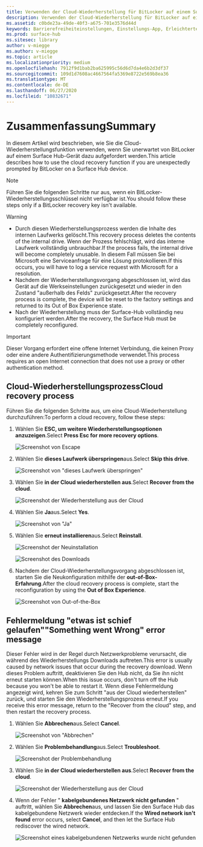 ```yaml
---
title: Verwenden der Cloud-Wiederherstellung für BitLocker auf einem Surface Hub
description: Verwenden der Cloud-Wiederherstellung für BitLocker auf einem Surface Hub
ms.assetid: c0bde23a-49de-40f3-a675-701e3576d44d
keywords: Barrierefreiheiteinstellungen, Einstellungs-App, Erleichterte Bedienung
ms.prod: surface-hub
ms.sitesec: library
author: v-miegge
ms.author: v-miegge
ms.topic: article
ms.localizationpriority: medium
ms.openlocfilehash: 7912f9d1bab2ba625995c56d6d7da4e6b2d3df37
ms.sourcegitcommit: 109d1d7608ac4667564fa5369e8722e569b8ea36
ms.translationtype: MT
ms.contentlocale: de-DE
ms.lasthandoff: 06/27/2020
ms.locfileid: "10832671"
---
```

# <span data-ttu-id="38d65-104">Zusammenfassung</span><span class="sxs-lookup"><span data-stu-id="38d65-104">Summary</span></span>

<span data-ttu-id="38d65-105">In diesem Artikel wird beschrieben, wie Sie die Cloud-Wiederherstellungsfunktion verwenden, wenn Sie unerwartet von BitLocker auf einem Surface Hub-Gerät dazu aufgefordert werden.</span><span class="sxs-lookup"><span data-stu-id="38d65-105">This article describes how to use the cloud recovery function if you are unexpectedly prompted by BitLocker on a Surface Hub device.</span></span>

> [!NOTE]
> <span data-ttu-id="38d65-106">Führen Sie die folgenden Schritte nur aus, wenn ein BitLocker-Wiederherstellungsschlüssel nicht verfügbar ist.</span><span class="sxs-lookup"><span data-stu-id="38d65-106">You should follow these steps only if a BitLocker recovery key isn't available.</span></span>

> [!WARNING]
> * <span data-ttu-id="38d65-107">Durch diesen Wiederherstellungsprozess werden die Inhalte des internen Laufwerks gelöscht.</span><span class="sxs-lookup"><span data-stu-id="38d65-107">This recovery process deletes the contents of the internal drive.</span></span> <span data-ttu-id="38d65-108">Wenn der Prozess fehlschlägt, wird das interne Laufwerk vollständig unbrauchbar.</span><span class="sxs-lookup"><span data-stu-id="38d65-108">If the process fails, the internal drive will become completely unusable.</span></span> <span data-ttu-id="38d65-109">In diesem Fall müssen Sie bei Microsoft eine Serviceanfrage für eine Lösung protokollieren.</span><span class="sxs-lookup"><span data-stu-id="38d65-109">If this occurs, you will have to log a service request with Microsoft for a resolution.</span></span>
> * <span data-ttu-id="38d65-110">Nachdem der Wiederherstellungsvorgang abgeschlossen ist, wird das Gerät auf die Werkseinstellungen zurückgesetzt und wieder in den Zustand "außerhalb des Felds" zurückgesetzt.</span><span class="sxs-lookup"><span data-stu-id="38d65-110">After the recovery process is complete, the device will be reset to the factory settings and returned to its Out of Box Experience state.</span></span>
> * <span data-ttu-id="38d65-111">Nach der Wiederherstellung muss der Surface-Hub vollständig neu konfiguriert werden.</span><span class="sxs-lookup"><span data-stu-id="38d65-111">After the recovery, the Surface Hub must be completely reconfigured.</span></span>

> [!IMPORTANT]
> <span data-ttu-id="38d65-112">Dieser Vorgang erfordert eine offene Internet Verbindung, die keinen Proxy oder eine andere Authentifizierungsmethode verwendet.</span><span class="sxs-lookup"><span data-stu-id="38d65-112">This process requires an open Internet connection that does not use a proxy or other authentication method.</span></span>

## <span data-ttu-id="38d65-113">Cloud-Wiederherstellungsprozess</span><span class="sxs-lookup"><span data-stu-id="38d65-113">Cloud recovery process</span></span>

<span data-ttu-id="38d65-114">Führen Sie die folgenden Schritte aus, um eine Cloud-Wiederherstellung durchzuführen:</span><span class="sxs-lookup"><span data-stu-id="38d65-114">To perform a cloud recovery, follow these steps:</span></span>

1. <span data-ttu-id="38d65-115">Wählen Sie **ESC, um weitere Wiederherstellungsoptionen anzuzeigen**.</span><span class="sxs-lookup"><span data-stu-id="38d65-115">Select **Press Esc for more recovery options**.</span></span>

   ![Screenshot von Escape](images/01-escape.png)

1. <span data-ttu-id="38d65-117">Wählen Sie **dieses Laufwerk überspringen**aus.</span><span class="sxs-lookup"><span data-stu-id="38d65-117">Select **Skip this drive**.</span></span>

   ![Screenshot von "dieses Laufwerk überspringen"](images/02-skip-this-drive.png)

1. <span data-ttu-id="38d65-119">Wählen Sie **in der Cloud wiederherstellen aus**.</span><span class="sxs-lookup"><span data-stu-id="38d65-119">Select **Recover from the cloud**.</span></span>

   ![Screenshot der Wiederherstellung aus der Cloud](images/03-recover-from-cloud.png)

1. <span data-ttu-id="38d65-121">Wählen Sie **Ja**aus.</span><span class="sxs-lookup"><span data-stu-id="38d65-121">Select **Yes**.</span></span>

   ![Screenshot von "Ja"](images/04-yes.png)

1. <span data-ttu-id="38d65-123">Wählen Sie **erneut installieren**aus.</span><span class="sxs-lookup"><span data-stu-id="38d65-123">Select **Reinstall**.</span></span>

   ![Screenshot der Neuinstallation](images/05a-reinstall.png)

   ![Screenshot des Downloads](images/05b-downloading.png)

1. <span data-ttu-id="38d65-126">Nachdem der Cloud-Wiederherstellungsvorgang abgeschlossen ist, starten Sie die Neukonfiguration mithilfe der **out-of-Box-Erfahrung**.</span><span class="sxs-lookup"><span data-stu-id="38d65-126">After the cloud recovery process is complete, start the reconfiguration by using the **Out of Box Experience**.</span></span>

   ![Screenshot von Out-of-the-Box](images/06-out-of-box.png)

## <span data-ttu-id="38d65-128">Fehlermeldung "etwas ist schief gelaufen"</span><span class="sxs-lookup"><span data-stu-id="38d65-128">"Something went Wrong" error message</span></span>

<span data-ttu-id="38d65-129">Dieser Fehler wird in der Regel durch Netzwerkprobleme verursacht, die während des Wiederherstellungs Downloads auftreten.</span><span class="sxs-lookup"><span data-stu-id="38d65-129">This error is usually caused by network issues that occur during the recovery download.</span></span> <span data-ttu-id="38d65-130">Wenn dieses Problem auftritt, deaktivieren Sie den Hub nicht, da Sie ihn nicht erneut starten können.</span><span class="sxs-lookup"><span data-stu-id="38d65-130">When this issue occurs, don't turn off the Hub because you won't be able to restart it.</span></span> <span data-ttu-id="38d65-131">Wenn diese Fehlermeldung angezeigt wird, kehren Sie zum Schritt "aus der Cloud wiederherstellen" zurück, und starten Sie den Wiederherstellungsprozess erneut.</span><span class="sxs-lookup"><span data-stu-id="38d65-131">If you receive this error message, return to the "Recover from the cloud" step, and then restart the recovery process.</span></span>

1. <span data-ttu-id="38d65-132">Wählen Sie **Abbrechen**aus.</span><span class="sxs-lookup"><span data-stu-id="38d65-132">Select **Cancel**.</span></span>

   ![Screenshot von "Abbrechen"](images/07-cancel.png)

1. <span data-ttu-id="38d65-134">Wählen Sie **Problembehandlung**aus.</span><span class="sxs-lookup"><span data-stu-id="38d65-134">Select **Troubleshoot**.</span></span>

   ![Screenshot der Problembehandlung](images/08-troubleshoot.png)

1. <span data-ttu-id="38d65-136">Wählen Sie **in der Cloud wiederherstellen aus**.</span><span class="sxs-lookup"><span data-stu-id="38d65-136">Select **Recover from the cloud**.</span></span>

   ![Screenshot der Wiederherstellung aus der Cloud](images/09-recover-from-cloud2.png)

1. <span data-ttu-id="38d65-138">Wenn der Fehler " **kabelgebundenes Netzwerk nicht gefunden** " auftritt, wählen Sie **Abbrechen**aus, und lassen Sie den Surface Hub das kabelgebundene Netzwerk wieder entdecken.</span><span class="sxs-lookup"><span data-stu-id="38d65-138">If the **Wired network isn't found** error occurs, select **Cancel**, and then let the Surface Hub rediscover the wired network.</span></span>

   ![Screenshot eines kabelgebundenen Netzwerks wurde nicht gefunden](images/10-cancel.png)